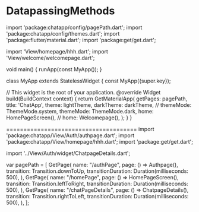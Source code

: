 # DatapassingMethods

import 'package:chatapp/config/pagePath.dart';
import 'package:chatapp/config/themes.dart';
import 'package:flutter/material.dart';
import 'package:get/get.dart';

import 'View/homepage/hhh.dart';
import 'View/welcome/welcomepage.dart';

void main() {
  runApp(const MyApp());
}

class MyApp extends StatelessWidget {
  const MyApp({super.key});

  // This widget is the root of your application.
  @override
  Widget build(BuildContext context) {
    return GetMaterialApp(
      getPages: pagePath,
      title: 'ChatApp',
      theme: lightTheme,
      darkTheme: darkTheme,
      // themeMode: ThemeMode.system,
      themeMode: ThemeMode.dark,
      home: HomePageScreen(),
      // home: Welcomepage(),
    );
  }
}



======================================
import 'package:chatapp/View/Auth/authpage.dart';
import 'package:chatapp/View/homepage/hhh.dart';
import 'package:get/get.dart';

import '../View/Auth/widget/ChatpageDetails.dart';

var pagePath = [
  GetPage(
    name: "/authPage",
    page: () => Authpage(),
    transition: Transition.downToUp,
    transitionDuration: Duration(milliseconds: 500),
  ),
  GetPage(
    name: "/homePage",
    page: () => HomePageScreen(),
    transition: Transition.leftToRight,
    transitionDuration: Duration(milliseconds: 500),
  ),
  GetPage(
    name: "/chatPageDetails",
    page: () => ChatpageDetails(),
    transition: Transition.rightToLeft,
    transitionDuration: Duration(milliseconds: 500),
  ),
];


